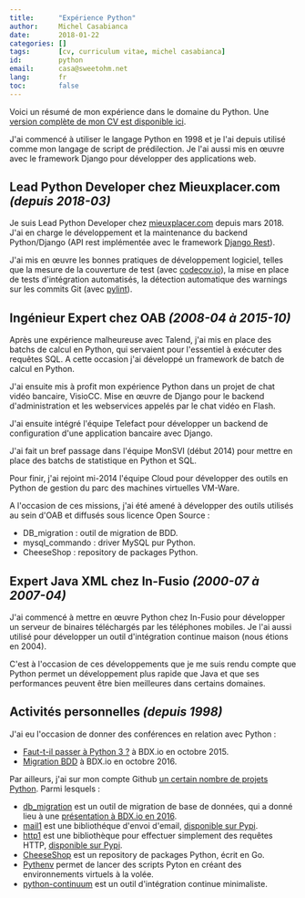 ```yaml
---
title:      "Expérience Python"
author:     Michel Casabianca
date:       2018-01-22
categories: []
tags:       [cv, curriculum vitae, michel casabianca]
id:         python
email:      casa@sweetohm.net
lang:       fr
toc:        false
---
```


Voici un résumé de mon expérience dans le domaine du Python. Une [version complète de mon CV est disponible ici](http://sweetohm.net/resume/resume.html).

<!--more-->

J'ai commencé à utiliser le langage Python en 1998 et je l'ai depuis utilisé comme mon langage de script de prédilection. Je l'ai aussi mis en œuvre avec le framework Django pour développer des applications web.

Lead Python Developer chez Mieuxplacer.com *(depuis 2018-03)*
-------------------------------------------------------------

Je suis Lead Python Developer chez [mieuxplacer.com](http://mieuxplacer.com) depuis mars 2018. J'ai en charge le développement et la maintenance du backend Python/Django (API rest implémentée avec le framework [Django Rest](http://www.django-rest-framework.org/)).

J'ai mis en œuvre les bonnes pratiques de développement logiciel, telles que la mesure de la couverture de test (avec [codecov.io](http://codecov.io)), la mise en place de tests d'intégration automatisés, la détection automatique des warnings sur les commits Git (avec [pylint](https://www.pylint.org/)).

Ingénieur Expert chez OAB *(2008-04 à 2015-10)*
-----------------------------------------------

Après une expérience malheureuse avec Talend, j'ai mis en place des batchs de calcul en Python, qui servaient pour l'essentiel à exécuter des requêtes SQL. A cette occasion j'ai développé un framework de batch de calcul en Python.

J'ai ensuite mis à profit mon expérience Python dans un projet de chat vidéo bancaire, VisioCC. Mise en œuvre de Django pour le backend d'administration et les webservices appelés par le chat vidéo en Flash.

J'ai ensuite intégré l'équipe Telefact pour développer un backend de configuration d'une application bancaire avec Django.

J'ai fait un bref passage dans l'équipe MonSVI (début 2014) pour mettre en place des batchs de statistique en Python et SQL.

Pour finir, j'ai rejoint mi-2014 l'équipe Cloud pour développer des outils en Python de gestion du parc des machines virtuelles VM-Ware.

A l'occasion de ces missions, j'ai été amené à développer des outils utilisés au sein d'OAB et diffusés sous licence Open Source :

- DB_migration : outil de migration de BDD.
- mysql_commando : driver MySQL pur Python.
- CheeseShop : repository de packages Python.

Expert Java XML chez In-Fusio *(2000-07 à 2007-04)*
---------------------------------------------------

J'ai commencé à mettre en œuvre Python chez In-Fusio pour développer un serveur de binaires téléchargés par les téléphones mobiles. Je l'ai aussi utilisé pour développer un outil d'intégration continue maison (nous étions en 2004).

C'est à l'occasion de ces développements que je me suis rendu compte que Python permet un développement plus rapide que Java et que ses performances peuvent être bien meilleures dans certains domaines.

Activités personnelles *(depuis 1998)*
--------------------------------------

J'ai eu l'occasion de donner des conférences en relation avec Python :

- [Faut-t-il passer à Python 3 ?](http://sweetohm.net/slides/python-3-migration/) à BDX.io en octobre 2015.
- [Migration BDD](http://sweetohm.net/slides/db-migration/) à BDX.io en octobre 2016.

Par ailleurs, j'ai sur mon compte Github [un certain nombre de projets Python](https://github.com/c4s4?utf8=%E2%9C%93&tab=repositories&q=&type=&language=python). Parmi lesquels :

- [db_migration](https://github.com/c4s4/db_migration) est un outil de migration de base de données, qui a donné lieu à une [présentation à BDX.io en 2016](http://sweetohm.net/slides/db-migration/).
- [mail1](https://github.com/c4s4/mail1) est une bibliothéque d'envoi d'email, [disponible sur Pypi](https://pypi.python.org/pypi/mail1/3.0.1).
- [http1](https://github.com/c4s4/http1) est une bibliothèque pour effectuer simplement des requêtes HTTP, [disponible sur Pypi](https://pypi.python.org/pypi/http1/1.0.1).
- [CheeseShop](https://github.com/c4s4/cheeseshop) est un repository de packages Python, écrit en Go.
- [Pythenv](https://github.com/c4s4/pythenv) permet de lancer des scripts Pyton en créant des environnements virtuels à la volée.
- [python-continuum](https://github.com/c4s4/python-continuum) est un outil d'intégration continue minimaliste.
